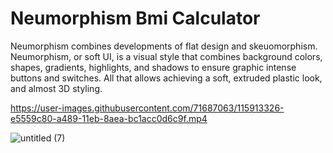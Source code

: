 # Neumorphism Bmi Calculator

Neumorphism combines developments of flat design and skeuomorphism. Neumorphism, or soft UI, is a visual style that combines background colors, shapes, gradients, highlights, and shadows to ensure graphic intense buttons and switches. All that allows achieving a soft, extruded plastic look, and almost 3D styling.


https://user-images.githubusercontent.com/71687063/115913326-e5559c80-a489-11eb-8aea-bc1acc0d6c9f.mp4

![untitled (7)](https://user-images.githubusercontent.com/71687063/115913335-e981ba00-a489-11eb-8881-cb05832a59d8.jpg)

